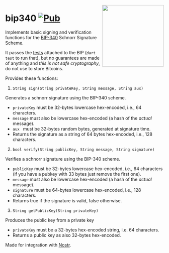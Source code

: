 <a href="https://nbd.wtf"><img align="right" height="196" src="https://user-images.githubusercontent.com/1653275/194609043-0add674b-dd40-41ed-986c-ab4a2e053092.png" /></a>

bip340 [![Pub](https://img.shields.io/pub/v/bip340.svg?style=flat)](https://pub.dev/packages/bip340)
======

Implements basic signing and verification functions for the [BIP-340](https://bips.xyz/340) Schnorr Signature Scheme.

It passes the [tests](https://github.com/bitcoin/bips/blob/master/bip-0340/test-vectors.csv) attached to the BIP (`dart test` to run that), but no guarantees are made of anything and _this is not safe cryptography_, do not use to store Bitcoins.

Provides these functions:

1. `String sign(String privateKey, String message, String aux)`

  Generates a schnorr signature using the BIP-340 scheme.

  * `privateKey` must be 32-bytes lowercase hex-encoded, i.e., 64 characters.
  * `message` must also be lowercase hex-encoded (a hash of the _actual_ message).
  * `aux ` must be 32-bytes random bytes, generated at signature time.
  * Returns the signature as a string of 64 bytes hex-encoded, i.e., 128 characters.

2. `bool verify(String publicKey, String message, String signature)`

  Verifies a schnorr signature using the BIP-340 scheme.

  * `publicKey` must be 32-bytes lowercase hex-encoded, i.e., 64 characters (if you have a pubkey with 33 bytes just remove the first one).
  * `message` must also be lowercase hex-encoded (a hash of the _actual_ message).
  * `signature` must be 64-bytes lowercase hex-encoded, i.e., 128 characters.
  * Returns true if the signature is valid, false otherwise.

3. `String getPublicKey(String privateKey)`

  Produces the public key from a private key

  * `privateKey` must be a 32-bytes hex-encoded string, i.e. 64 characters.
  * Returns a public key as also 32-bytes hex-encoded.

Made for integration with [Nostr](https://github.com/fiatjaf/nostr).
